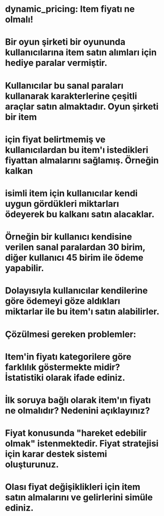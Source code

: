# dynamic_pricing: Item fiyatı ne olmalı!
# Bir oyun şirketi bir oyununda kullanıcılarına item satın alımları için hediye paralar vermiştir.
# Kullanıcılar bu sanal paraları kullanarak karakterlerine çeşitli araçlar satın almaktadır. Oyun şirketi bir item
# için fiyat belirtmemiş ve kullanıcılardan bu item'ı istedikleri fiyattan almalarını sağlamış. Örneğin kalkan
# isimli item için kullanıcılar kendi uygun gördükleri miktarları ödeyerek bu kalkanı satın alacaklar.
# Örneğin bir kullanıcı kendisine verilen sanal paralardan 30 birim, diğer kullanıcı 45 birim ile ödeme yapabilir.
# Dolayısıyla kullanıcılar kendilerine göre ödemeyi göze aldıkları miktarlar ile bu item'ı satın alabilirler.
#
# Çözülmesi gereken problemler:
# Item'in fiyatı kategorilere göre farklılık göstermekte midir? İstatistiki olarak ifade ediniz.
# İlk soruya bağlı olarak item'ın fiyatı ne olmalıdır? Nedenini açıklayınız?
# Fiyat konusunda "hareket edebilir olmak" istenmektedir. Fiyat stratejisi için karar destek sistemi oluşturunuz.
# Olası fiyat değişiklikleri için item satın almalarını ve gelirlerini simüle ediniz.
